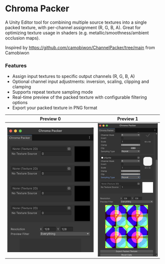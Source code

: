 # Chroma Packer
A Unity Editor tool for combining multiple source textures into a single packed texture, with per-channel assignment (R, G, B, A). Great for optimizing texture usage in shaders (e.g. metallic/smoothness/ambient occlusion maps).

Inspired by https://github.com/camobiwon/ChannelPacker/tree/main from Camobiwon

### Features
- Assign input textures to specific output channels (R, G, B, A)
- Optional channel input adjustments: inversion, scaling, clipping and clamping
- Supports repeat texture sampling mode
- Real-time preview of the packed texture with configurable filtering options
- Export your packed texture in PNG format

|       Preview 0        |       Preview 1        |
|:----------------------:|:----------------------:|
| ![image](Preview0.png) | ![image](Preview1.png) |


